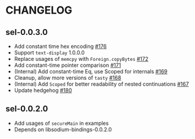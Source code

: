 # CHANGELOG

## sel-0.0.3.0

* Add constant time hex encoding [#176](https://github.com/haskell-cryptography/libsodium-bindings/pull/176)
* Support `text-display` 1.0.0.0
* Replace usages of `memcpy` with `Foreign.copyBytes` [#172](https://github.com/haskell-cryptography/libsodium-bindings/pull/172)
* Add constant-time pointer comparison [#171](https://github.com/haskell-cryptography/libsodium-bindings/pull/171)
* (Internal) Add constant-time Eq, use Scoped for internals [#169](https://github.com/haskell-cryptography/libsodium-bindings/pull/169)
* Cleanup, allow more versions of `tasty` [#168](https://github.com/haskell-cryptography/libsodium-bindings/pull/168)
* (Internal) Add `Scoped` for better readability of nested continuations [#167](https://github.com/haskell-cryptography/libsodium-bindings/pull/167)
* Update hedgehog [#180](https://github.com/haskell-cryptography/libsodium-bindings/pull/180)

## sel-0.0.2.0

* Add usages of `secureMain` in examples
* Depends on libsodium-bindings-0.0.2.0
